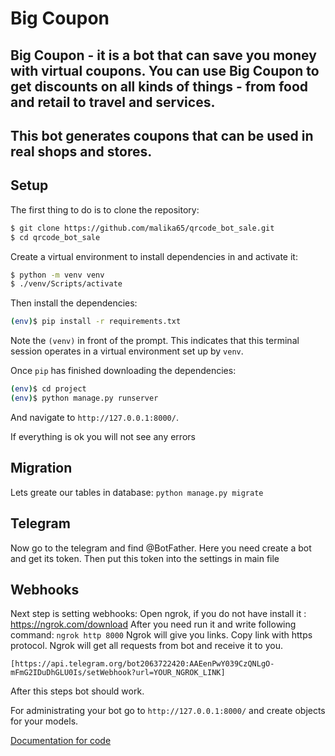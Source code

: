 # Big Coupon

## Big Coupon - it is a bot that can save you money with virtual coupons. You can use Big Coupon to get discounts on all kinds of things - from food and retail to travel and services.

## This bot generates coupons that can be used in real shops and stores.

## Setup

The first thing to do is to clone the repository:

```sh
$ git clone https://github.com/malika65/qrcode_bot_sale.git
$ cd qrcode_bot_sale
```

Create a virtual environment to install dependencies in and activate it:

```sh
$ python -m venv venv
$ ./venv/Scripts/activate
```

Then install the dependencies:

```sh
(env)$ pip install -r requirements.txt
```

Note the `(venv)` in front of the prompt. This indicates that this terminal
session operates in a virtual environment set up by `venv`.

Once `pip` has finished downloading the dependencies:
```sh
(env)$ cd project
(env)$ python manage.py runserver
```

And navigate to `http://127.0.0.1:8000/`.

If everything is ok you will not see any errors

## Migration

Lets greate our tables in database:
        `python manage.py migrate`

## Telegram

Now go to the telegram and find @BotFather. Here you need create a bot and get its token. Then put this token into the settings in main file


## Webhooks

Next step is setting webhooks:
    Open ngrok, if you do not have install it : https://ngrok.com/download
    After you need run it and write following command:
                     `ngrok http 8000`
    Ngrok will give you links. Copy link with https protocol. Ngrok will get all requests from bot and receive it to you.

     
    [https://api.telegram.org/bot2063722420:AAEenPwY039CzQNLgO-mFmG2IDuDhGLU0Is/setWebhook?url=YOUR_NGROK_LINK]

After this steps bot should work.

For administrating your bot go to  `http://127.0.0.1:8000/` and create objects for your models.

[Documentation for code](../qrcode_bot_sale/tree/master/documentation)